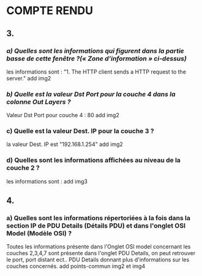 # COMPTE RENDU

## 3.
### *a) Quelles sont les informations qui figurent dans la partie basse de cette fenêtre ?(« Zone d’information » ci-dessus)*
les informations sont : "1. The HTTP client sends a HTTP request to the server."
add img2

### *b) Quelle est la valeur Dst Port pour la couche 4 dans la colonne Out Layers ?*
Valeur Dst Port pour couche 4 : 80
add img2


### c) Quelle est la valeur Dest. IP pour la couche 3 ?
la valeur Dest. IP est "192.168.1.254"
add img2
### d) Quelles sont les informations affichées au niveau de la couche 2 ? 
les informations sont :
add img3

## 4.
### a) Quelles sont les informations répertoriées à la fois dans la section IP de PDU Details (Détails PDU) et dans l'onglet OSI Model (Modèle OSI) ? 
Toutes les informations présente dans l'Onglet OSI model concernant les couches 2,3,4,7 sont présente dans l'onglet PDU Details, on peut retrouver le port, port distant ect..
PDU Details donnant plus d'informations sur les couches concernés.
add points-commun img2 et img4

